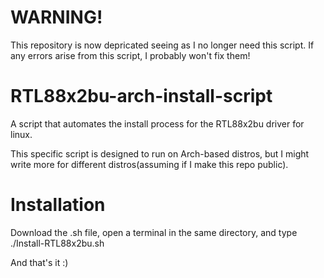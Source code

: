 # WARNING!
This repository is now depricated seeing as I no longer need this script. If any errors arise from this script, I probably won't fix them!
# RTL88x2bu-arch-install-script
A script that automates the install process for the RTL88x2bu driver for linux.

This specific script is designed to run on Arch-based distros, but I might write more for different distros(assuming if I make this repo public).
# Installation
Download the .sh file, open a terminal in the same directory, and type ./Install-RTL88x2bu.sh

And that's it :)
